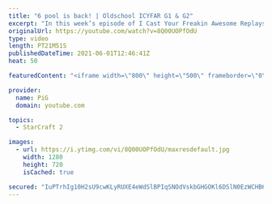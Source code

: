 ```yaml
---
title: "6 pool is back! | Oldschool ICYFAR G1 & G2"
excerpt: "In this week’s episode of I Cast Your Freakin Awesome Replays (ICYFAR) players sent in their replays where they played outdated strats!  NEW ICYFAR CHALLENGE: \"About Tree fiddy” - You can only harass with units totalling 350 minerals e.g. 1 medivac with 5 marines in it or 7 banelings. Or 3 units and"
originalUrl: https://youtube.com/watch?v=8Q00UOPfOdU
type: video
length: PT21M51S
publishedDateTime: 2021-06-01T12:46:41Z
heat: 50

featuredContent: "<iframe width=\"800\" height=\"500\" frameborder=\"0\" src=\"https://www.youtube.com/embed/8Q00UOPfOdU\" allow=\"accelerometer; autoplay; encrypted-media; gyroscope; picture-in-picture\" allowfullscreen></iframe>"

provider:
  name: PiG
  domain: youtube.com

topics:
  - StarCraft 2

images:
  - url: https://i.ytimg.com/vi/8Q00UOPfOdU/maxresdefault.jpg
    width: 1280
    height: 720
    isCached: true

secured: "IuPTrhIg10H2sU9cwKLyRUXE4eWdSlBPIqSNOdVskbGHGOKl6DSlN0EzWCHB6LwWPLnMk+85MNzgEUYz8t842tM6fINxakdVHqXoXk+BVKEF1k7mOjvYLxsBlap3X9UoCT8GEBTVIBuhdIljyukqpsNnxUq5u3EG9cBMYCrSGSQxUVpXUY3gNd4l7R315OVAG2oWZf+MmMFye1SEyN2fqtXl9NWYvtgxrQHXCo6AWoCFAwrQiMM+Tk0Ij4lnRtieOcWYh9xNM8MfXk6lVnCdvuuXVSSXlNgTGVTHXnVi2NPdHZCNnlgh86IMnumMc8joxbL+7OwdnY4AY9KEt9MTebSc4Dkt0nkHDoGx7IdiI2YaFRtVag063keQriJrxA97h6Ox88TSiyH6f9vlH9OLIe8eA2yK88wGlqT6rUSQLu4=;QCkWMHyq49j9gJnwhEFZ4Q=="
---
```


